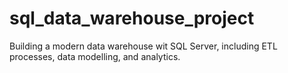 # sql_data_warehouse_project
Building a modern data warehouse wit SQL Server, including ETL processes, data modelling, and analytics.
